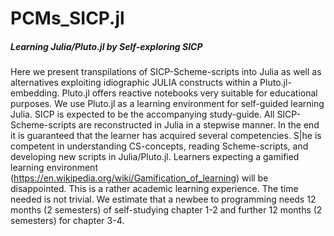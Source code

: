 # PCMs_SICP.jl
##### Learning Julia/Pluto.jl by Self-exploring SICP
Here we present transpilations of SICP-Scheme-scripts into Julia as well as alternatives exploiting idiographic JULIA constructs within a Pluto.jl-embedding. Pluto.jl offers reactive notebooks very suitable for educational purposes. We use Pluto.jl as a learning environment for self-guided learning Julia. SICP is expected to be the accompanying study-guide. All SICP-Scheme-scripts are reconstructed in Julia in a stepwise manner. In the end it is guaranteed that the learner has acquired several competencies. S|he is competent in understanding CS-concepts, reading Scheme-scripts, and developing new scripts in Julia/Pluto.jl. Learners expecting a gamified learning environment (https://en.wikipedia.org/wiki/Gamification_of_learning) will be disappointed. This is a rather academic learning experience. The time needed is not trivial. We estimate that a newbee to programming needs 12 months (2 semesters) of self-studying chapter 1-2 and further 12 months (2 semesters) for chapter 3-4.
